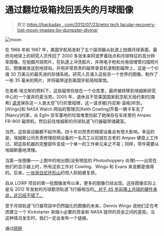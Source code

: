 # 通过翻垃圾箱找回丢失的月球图像

> 原文:[https://hackaday . com/2012/07/23/retro tech tacular-recovery-lost-moon-images-by-dumpster-diving/](https://hackaday.com/2012/07/23/retrotechtacular-recovering-lost-moon-images-by-dumpster-diving/)

![](../Images/4fbd6acced36097be2c7f2a394393218.png "moon")

在 1966 年和 1967 年，美国宇航局发射了五个探测器从轨道上拍摄月球表面，最终向地球上的研究人员传回了 2000 多张未来阿波罗着陆点和月球特征的高分辨率图像。在拍摄月球照片，在轨道上冲洗胶片，并用电子枪和光电倍增管扫描照片后，图像被发送到地球站，并用非常昂贵的磁带录音机录制到磁带上，这是一个价值 30 万美元的最先进的存储系统。研究人员涌入这些另一个世界的图像，制作了一些 35 毫米的照片，并将磁带送到美国宇航局档案馆。

在南希·埃文斯的照料下，这些磁带存放在一个仓库里，最终被转移到埃姆斯研究中心的一个废弃的麦当劳。2005 年，退休且不受美国国家航空航天局约束的[南希] [请求](http://articles.latimes.com/2009/mar/22/nation/na-lunar22)保存这一人类太空飞行的里程碑，这一请求被[丹尼斯·温格]听到。[Wingo]和 NASA Watch 网站的管理员[Keith Cowling]开着一辆卡车去了[Nancy]的家，从 Eglin 空军基地的垃圾堆里捡起了她保存在车库里的 Ampex FR-900 磁带机，然后前往埃姆斯的月球轨道飞行器磁带储藏室。

当然，这些驱动器都不起作用。四十年对昂贵的精密设备会有很大影响。幸运的是，埃姆斯公司负责修理视频设备的一名员工以前就在古老的 Ampex 硬盘上工作过。把这些机器的完整部件变成一个单一的工作单元来之不易；同样，零件需要从埃姆斯墓地清理。

当第一张图像——上图中的地出图(没有明显的 Photoshoppery 处理)——出现在他们的显示器上时，所有这些工作对 Cowling、Wingo 和 Evans 来说都是值得的。后来，[一张哥白尼环形山](http://www.latimes.com/news/nationworld/nation/la-na-lunar_kgtpyinc,0,4148844.photo)的惊人斜拍被复原。

自从 LOIRP 项目的第一批图像发布以来，更多的图像已经出现。这些图像实际上是与 2012 年发射的月球勘测轨道飞行器相当的[。对于 45 年前撞上月球的硬件来说，这已经不错了。](http://spaceref.com/news/viewsr.html?pid=41410)

至于月球轨道飞行器项目中仍然磁化的图像的未来，Dennis Wingo 说他们正在考虑建立一个 Kickstarter 来缩小必要的资金和 NASA 提供的资金之间的差距。当这种情况发生时，我们一定会发布一个链接。

通过[砰砰](http://boingboing.net/2012/07/12/inside-the-lunar-orbiter-image.html)